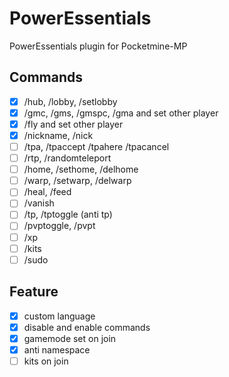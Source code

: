 # PowerEssentials
PowerEssentials plugin for Pocketmine-MP
## Commands
- [x] /hub, /lobby, /setlobby
- [x] /gmc, /gms, /gmspc, /gma and set other player
- [x] /fly and set other player
- [x] /nickname, /nick
- [ ] /tpa, /tpaccept /tpahere /tpacancel
- [ ] /rtp, /randomteleport
- [ ] /home, /sethome, /delhome
- [ ] /warp, /setwarp, /delwarp
- [ ] /heal, /feed
- [ ] /vanish
- [ ] /tp, /tptoggle (anti tp)
- [ ] /pvptoggle, /pvpt
- [ ] /xp
- [ ] /kits
- [ ] /sudo

## Feature
- [x] custom language
- [x] disable and enable commands
- [x] gamemode set on join
- [x] anti namespace
- [ ] kits on join

